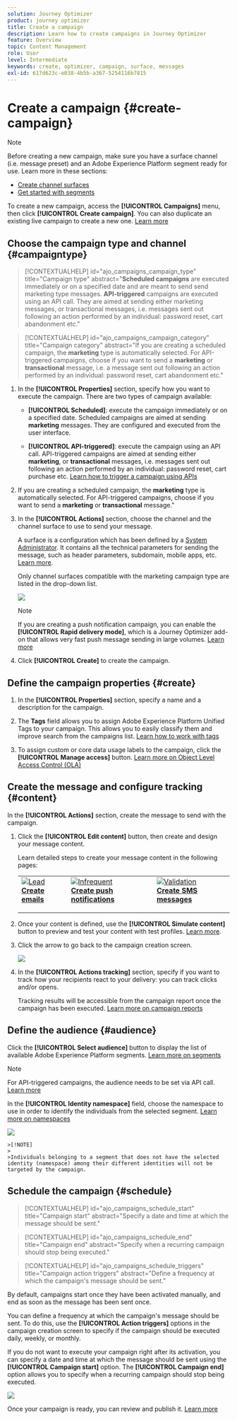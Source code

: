 ```yaml
---
solution: Journey Optimizer
product: journey optimizer
title: Create a campaign
description: Learn how to create campaigns in Journey Optimizer
feature: Overview
topic: Content Management
role: User
level: Intermediate
keywords: create, optimizer, campaign, surface, messages
exl-id: 617d623c-e038-4b5b-a367-5254116b7815
---
```

# Create a campaign {#create-campaign}

>[!NOTE]
>
>Before creating a new campaign, make sure you have a surface channel (i.e. message preset) and an Adobe Experience Platform segment ready for use. Learn more in these sections:
>
>* [Create channel surfaces](../configuration/channel-surfaces.md) 
>* [Get started with segments](../segment/about-segments.md)

To create a new campaign, access the **[!UICONTROL Campaigns]** menu, then click **[!UICONTROL Create campaign]**. You can also duplicate an existing live campaign to create a new one. [Learn more](modify-stop-campaign.md#duplicate)

## Choose the campaign type and channel {#campaigntype}

>[!CONTEXTUALHELP]
>id="ajo_campaigns_campaign_type"
>title="Campaign type"
>abstract="**Scheduled campaigns** are executed immediately or on a specified date and are meant to send send marketing type messages. **API-triggered** campaigns are executed using an API call. They are aimed at sending either marketing messages, or transactional messages, i.e. messages sent out following an action performed by an individual: password reset, cart abandonment etc."

>[!CONTEXTUALHELP]
>id="ajo_campaigns_campaign_category"
>title="Campaign category"
>abstract="If you are creating a scheduled campaign, the **marketing** type is automatically selected. For API-triggered campaigns, choose if you want to send a **marketing** or **transactional** message, i.e. a message sent out following an action performed by an individual: password reset, cart abandonment etc."

1. In the **[!UICONTROL Properties]** section, specify how you want to execute the campaign. There are two types of campaign available:

    * **[!UICONTROL Scheduled]**: execute the campaign immediately or on a specified date. Scheduled campaigns are aimed at sending **marketing** messages. They are configured and executed from the user interface.

    * **[!UICONTROL API-triggered]**: execute the campaign using an API call. API-triggered campaigns are aimed at sending either **marketing**, or **transactional** messages, i.e. messages sent out following an action performed by an individual: password reset, cart purchase etc. [Learn how to trigger a campaign using APIs](api-triggered-campaigns.md)

1. If you are creating a scheduled campaign, the **marketing** type is automatically selected. For API-triggered campaigns, choose if you want to send a **marketing** or **transactional** message."

1. In the **[!UICONTROL Actions]** section, choose the channel and the channel surface to use to send your message.

    A surface is a configuration which has been defined by a [System Administrator](../start/path/administrator.md). It contains all the technical parameters for sending the message, such as header parameters, subdomain, mobile apps, etc. [Learn more](../configuration/channel-surfaces.md).

    Only channel surfaces compatible with the marketing campaign type are listed in the drop-down list.

    ![](assets/create-campaign-action.png)

    >[!NOTE]
    >
    >If you are creating a push notification campaign, you can enable the **[!UICONTROL Rapid delivery mode]**, which is a Journey Optimizer add-on that allows very fast push message sending in large volumes. [Learn more](../push/create-push.md#rapid-delivery)

1. Click **[!UICONTROL Create]** to create the campaign.

## Define the campaign properties {#create}

1. In the **[!UICONTROL Properties]** section, specify a name and a description for the campaign.

    <!--To test the content of your message, toggle the **[!UICONTROL Content experiment]** option on. This allows you to test multiple variables of a delivery on populations samples, in order to define which treatment has the biggest impact on the targeted population.[Learn more about content experiment](../campaigns/content-experiment.md).-->

1. The **Tags** field allows you to assign Adobe Experience Platform Unified Tags to your campaign. This allows you to easily classify them and improve search from the campaigns list. [Learn how to work with tags](../start/search-filter-categorize.md#tags) 

1. To assign custom or core data usage labels to the campaign, click the **[!UICONTROL Manage access]** button. [Learn more on Object Level Access Control (OLA)](../administration/object-based-access.md)
    
## Create the message and configure tracking {#content}

In the **[!UICONTROL Actions]** section, create the message to send with the campaign. 

1. Click the **[!UICONTROL Edit content]** button, then create and design your message content.

    Learn detailed steps to create your message content in the following pages:

    <table style="table-layout:fixed">
    <tr style="border: 0;">
    <td>
    <a href="../email/create-email.md">
    <img alt="Lead" src="../assets/do-not-localize/email.jpg">
    </a>
    <div><a href="../email/create-email.md"><strong>Create emails</strong>
    </div>
    <p>
    </td>
    <td>
    <a href="../push/create-push.md">
      <img alt="Infrequent" src="../assets/do-not-localize/push.jpg">
    </a>
    <div>
    <a href="../push/create-push.md"><strong>Create push notifications</strong></a>
    </div>
    <p>
    </td>
    <td>
    <a href="../sms/create-sms.md">
      <img alt="Validation" src="../assets/do-not-localize/sms.jpg">
    </a>
    <div>
    <a href="../sms/create-sms.md"><strong>Create SMS messages</strong></a>
    </div>
    <p>
    </td>
    </tr>
    </table>

1. Once your content is defined, use the **[!UICONTROL Simulate content]** button to preview and test your content with test profiles. [Learn more](../email/preview.md).

1. Click the arrow to go back to the campaign creation screen.

    ![](assets/create-campaign-design.png)

1. In the **[!UICONTROL Actions tracking]** section, specify if you want to track how your recipients react to your delivery: you can track clicks and/or opens.
        
    Tracking results will be accessible from the campaign report once the campaign has been executed. [Learn more on campaign reports](../reports/campaign-global-report.md)

## Define the audience {#audience}

Click the **[!UICONTROL Select audience]** button to display the list of available Adobe Experience Platform segments. [Learn more on segments](../segment/about-segments.md)

>[!NOTE]
>
>For API-triggered campaigns, the audience needs to be set via API call. [Learn more](api-triggered-campaigns.md)

In the **[!UICONTROL Identity namespace]** field, choose the namespace to use in order to identify the individuals from the selected segment. [Learn more on namespaces](../event/about-creating.md#select-the-namespace)

![](assets/create-campaign-namespace.png)

    >[!NOTE]
    >
    >Individuals belonging to a segment that does not have the selected identity (namespace) among their different identities will not be targeted by the campaign.

<!--If you are are creating an API-triggered campaign, the **[!UICONTROL cURL request]** section allows you to retrieve the **[!UICONTROL Campaign ID]** to use in the API call. [Learn more](api-triggered-campaigns.md)-->

## Schedule the campaign {#schedule}

>[!CONTEXTUALHELP]
>id="ajo_campaigns_schedule_start"
>title="Campaign start"
>abstract="Specify a date and time at which the message should be sent."

>[!CONTEXTUALHELP]
>id="ajo_campaigns_schedule_end"
>title="Campaign end"
>abstract="Specify when a recurring campaign should stop being executed."

>[!CONTEXTUALHELP]
>id="ajo_campaigns_schedule_triggers"
>title="Campaign action triggers"
>abstract="Define a frequency at which the campaign's message should be sent."

By default, campaigns start once they have been activated manually, and end as soon as the message has been sent once.

You can define a frequency at which the campaign's message should be sent. To do this, use the **[!UICONTROL Action triggers]** options in the campaign creation screen to specify if the campaign should be executed daily, weekly, or monthly.

If you do not want to execute your campaign right after its activation, you can specify a date and time at which the message should be sent using the **[!UICONTROL Campaign start]** option. The **[!UICONTROL Campaign end]** option allows you to specify when a recurring campaign should stop being executed.

![](assets/create-campaign-schedule.png)

Once your campaign is ready, you can review and publish it. [Learn more](review-activate-campaign.md)
